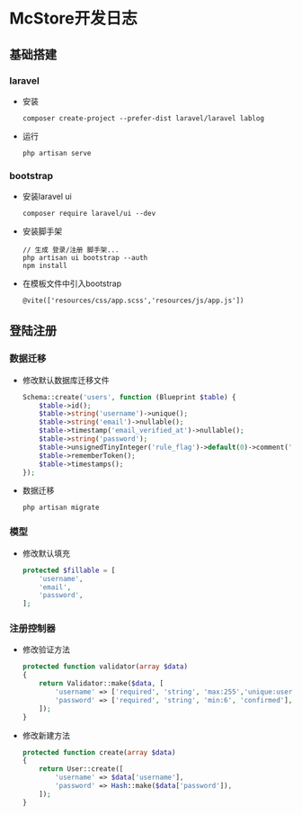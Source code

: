 # McStore开发日志
## 基础搭建
### laravel
- 安装
    ```shell
    composer create-project --prefer-dist laravel/laravel lablog
    ```
- 运行
    ```shell
    php artisan serve
    ```
### bootstrap
- 安装laravel ui
    ```shell
    composer require laravel/ui --dev
    ```
- 安装脚手架
    ```shell
    // 生成 登录/注册 脚手架...
    php artisan ui bootstrap --auth
    npm install
    ```
- 在模板文件中引入bootstrap
    ```html
    @vite(['resources/css/app.scss','resources/js/app.js'])
    ```
## 登陆注册

### 数据迁移
- 修改默认数据库迁移文件
    ```php
    Schema::create('users', function (Blueprint $table) {
        $table->id();
        $table->string('username')->unique();
        $table->string('email')->nullable();
        $table->timestamp('email_verified_at')->nullable();
        $table->string('password');
        $table->unsignedTinyInteger('rule_flag')->default(0)->comment('角色标志');
        $table->rememberToken();
        $table->timestamps();
    });
    ```
- 数据迁移
    ```shell
    php artisan migrate
    ```
### 模型
- 修改默认填充
    ```php
    protected $fillable = [
        'username',
        'email',
        'password',
    ];
    ```

### 注册控制器
- 修改验证方法
    ```php
    protected function validator(array $data)
    {
        return Validator::make($data, [
            'username' => ['required', 'string', 'max:255','unique:users'],
            'password' => ['required', 'string', 'min:6', 'confirmed'],
        ]);
    }
    ```
- 修改新建方法
    ```php
    protected function create(array $data)
    {
        return User::create([
            'username' => $data['username'],
            'password' => Hash::make($data['password']),
        ]);
    }
    ```

